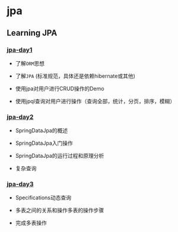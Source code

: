 # jpa

## Learning JPA

### [jpa-day1](./jpa-day1/README.md)

* 了解`ORM`思想

* 了解`JPA` (标准规范，具体还是依赖hibernate或其他)

* 使用jpa对用户进行CRUD操作的Demo

* 使用jpql查询对用户进行操作（查询全部，统计，分页，排序，模糊）

### [jpa-day2](./jpa-day2/README.md)

* SpringDataJpa的概述

* SpringDataJpa入门操作

* SpringDataJpa的运行过程和原理分析

* 复杂查询

### [jpa-day3](./jpa-day3-spec/README.md)

* Specifications动态查询

* 多表之间的关系和操作多表的操作步骤

* 完成多表操作